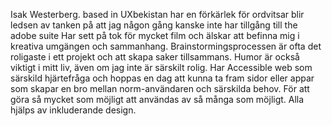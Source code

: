 
Isak Westerberg. based in UXbekistan
har en förkärlek för ordvitsar
blir ledsen av tanken på att jag någon gång kanske inte har tillgång till the adobe suite
Har sett på tok för mycket film och älskar att befinna mig i kreativa umgängen och sammanhang. 
Brainstormingsprocessen är ofta det roligaste i ett projekt och att skapa saker tillsammans. 
Humor är också viktigt i mitt liv, även om jag inte är särskilt rolig.
Har Accessible web som särskild hjärtefråga och hoppas en dag att kunna ta fram sidor eller appar som skapar en bro mellan 
norm-användaren och särskilda behov. För att göra så mycket som möjligt att användas av så många som möjligt. Alla hjälps av inkluderande design. 